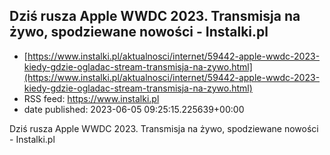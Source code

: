 ## Dziś rusza Apple WWDC 2023. Transmisja na żywo, spodziewane nowości - Instalki.pl
 - [https://www.instalki.pl/aktualnosci/internet/59442-apple-wwdc-2023-kiedy-gdzie-ogladac-stream-transmisja-na-zywo.html](https://www.instalki.pl/aktualnosci/internet/59442-apple-wwdc-2023-kiedy-gdzie-ogladac-stream-transmisja-na-zywo.html)
 - RSS feed: https://www.instalki.pl
 - date published: 2023-06-05 09:25:15.225639+00:00

Dziś rusza Apple WWDC 2023. Transmisja na żywo, spodziewane nowości - Instalki.pl

